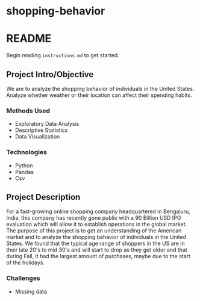 # shopping-behavior

# README

Begin reading `instructions.md` to get started.

## Project Intro/Objective
We are to analyze the shopping behavior of individuals in the United States. Analyze whether weather or their location can affect their spending habits. 

 
### Methods Used
* Exploratory Data Analysis
* Descriptive Statistics
* Data Visualization


### Technologies
* Python
* Pandas
* Csv


## Project Description
For a fast-growing online shopping company headquartered in Bengaluru, India, this company has recently gone public with a 90 Billion USD IPO evaluation which will allow it to establish operations in the global market. The purpose of this project is to get an understanding of the American market and to analyze the shopping behavior of individuals in the United States.
We found that the typical age range of shoppers in the US are in their late 20's to mid 30's and will start to drop as they get older and that during Fall, it had the largest amount of purchases, maybe due to the start of the holidays. 

### Challenges 
* Missing data

